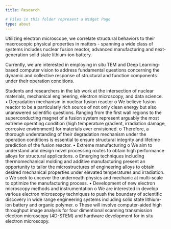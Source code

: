 ```yaml
---
title: Research

# Files in this folder represent a Widget Page
type: about
---
```

Utilizing electron microscope, we correlate structural behaviors to their macroscopic physical properties in matters - spanning a wide class of systems includes nuclear fusion reactor, advanced manufacturing and next-generation solid state lithium-ion battery. 

Currently, we are interested in employing in situ TEM and Deep Learning-based computer vision to address fundamental questions concerning the dynamic and collective response of structural and function components under their operation conditions.

Students and researchers in the lab work at the intersection of nuclear materials, mechanical engineering, electron microscopy, and data science.
•	Degradation mechanism in nuclear fusion reactor
o	We believe fusion reactor to be a particularly rich source of not only clean energy but also unanswered scientific questions. Ranging from the first wall regions to the superconducting magnet of a fusion system represent arguably the most extreme operating condition (high temperature gradient, irradiation damage, corrosive environment) for materials ever envisioned.
o	Therefore, a thorough understanding of their degradation mechanism under the operation conditions is essential to ensure structural integrity and lifetime prediction of the fusion reactor.
•	Extreme manufacturing
o	We aim to understand and design novel processing routes to obtain high performance alloys for structural applications.
o	Emerging techniques including thermomechanical molding and additive manufacturing present an opportunity to tailor the microstructures of engineering alloys to obtain desired mechanical properties under elevated temperatures and irradiation.
o	We seek to uncover the underneath physics and mechanic at multi-scale to optimize the manufacturing process.
•	Development of new electron microscopy methods and instrumentation
o	We are interested in develop various electron microscopy techniques to push the boundary of scientific discovery in wide range engineering systems including solid state lithium-ion battery and organic polymer. 
o	These will involve computer-aided high throughput image analysis for four dimentional scanning transmission electron microscopy (4D-STEM) and hardware development for in situ electron microscopy.

